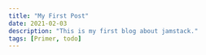 ```yaml
---
title: "My First Post"
date: 2021-02-03
description: "This is my first blog about jamstack."
tags: [Primer, todo]
---
```



